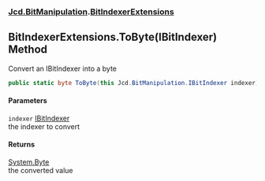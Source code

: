 ### [Jcd.BitManipulation](Jcd_BitManipulation.md 'Jcd.BitManipulation').[BitIndexerExtensions](Jcd_BitManipulation_BitIndexerExtensions.md 'Jcd.BitManipulation.BitIndexerExtensions')
## BitIndexerExtensions.ToByte(IBitIndexer) Method
Convert an IBitIndexer into a byte  
```csharp
public static byte ToByte(this Jcd.BitManipulation.IBitIndexer indexer);
```
#### Parameters
<a name='Jcd_BitManipulation_BitIndexerExtensions_ToByte(Jcd_BitManipulation_IBitIndexer)_indexer'></a>
`indexer` [IBitIndexer](Jcd_BitManipulation_IBitIndexer.md 'Jcd.BitManipulation.IBitIndexer')  
the indexer to convert
  
#### Returns
[System.Byte](https://docs.microsoft.com/en-us/dotnet/api/System.Byte 'System.Byte')  
the converted value
